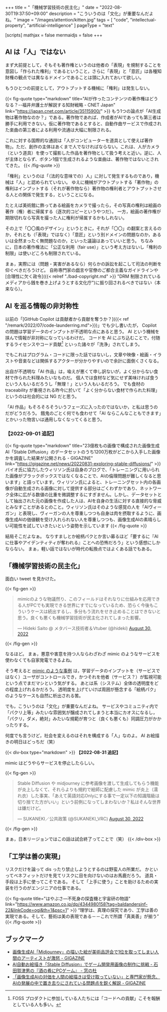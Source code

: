 +++
title = "「機械学習技術の民主化」"
date =  "2022-08-30T19:37:50+09:00"
description = "こういうのは「文化」が重要なんだよね。"
image = "/images/attention/kitten.jpg"
tags = [ "code", "intellectual-property", "artificial-intelligence" ]
pageType = "text"

[scripts]
  mathjax = false
  mermaidjs = false
+++

## AI は「人」ではない

まず大前提として，そもそも著作権というのは他者の「表現」を規制することを意図し「作られた権利」であるということ，さらに「表現」と「意匠」は各種知財権の観点では異なるドメインであることは頭に入れておいて欲しい。

もうひとつの前提として，アウトプットする機械に「権利」は発生しない。

{{< fig-quote type="markdown" title="AIが作ったコンテンツの著作権はどうなる？--福井弁護士が解説する知財戦略 - CNET Japan" link="https://japan.cnet.com/article/35115900/" >}}
もう1つの論点が「AI生成物は著作物なのか？」である。著作物であれば、作成者がAIであっても第三者は勝手に利用できない。仮に著作物であるとすると、自動作曲サービスで作成された楽曲の第三者による利用や流通は大幅に制限される。

これに対する国際的な通説は「人がコンピューターを道具として使えば著作物」。ただ、創作の主体はあくまで人でなければならない。これは、人がカメラ（という道具）を使って撮影した作品を著作物として扱う考えと近い。逆に、人が主体とならず、ボタン1個で生成されるような楽曲は、著作物ではないとされてきた。
{{< /fig-quote >}}

「権利」というのは「（法的な意味での）人」に対して発生するものであり，機械は「人」と認められていない。
ゆえに機械がアウトプットする「著作物」の権利はインプットする（それが著作物なら）著作物の権利者とアウトプットさせる人との関係で発生する，ということになる。

たとえば美術館に飾ってある絵画をカメラで撮ったら，その写真の権利は絵画の著作（権）者に帰属する（逐次的コピーというやつだ）。
一方，絵画の著作権が期限切れなら写真を撮った人に権利が帰属するかもしれない。

その上で「〇〇風のデザイン」というときに，それが「〇〇」の翻案と言えるのか，それとも（「表現」ではなく）「意匠」という別ドメインの問題なのか，あるいは全然まったく無問題なのか，といった議論はあっていいと思う。
ちなみに，日本の著作権法に「公正な利用（fair use）」という考え方はないし「権利の制限」は使いどころも制限されている。

まぁ，実際には（問題・実害があるなら）何らかの訴訟を起こして司法の判断を仰ぐべきだろうけど。
自称専門家の戯言や官僚のご都合主義なガイドラインや[合理性に欠く政令]({{< relref "./bad-copyright.md" >}} "DRM 制限されているメディアから銭を巻き上げようとする文化庁")に振り回されるべきではない（本来なら）。

## AI を巡る情報の非対称性

以前の「[GitHub Copilot は貢献者から貢献を奪うか？]({{< ref "/remark/2022/07/code-launderring.md">}})」でも少し書いたが， Copilot の問題は学習データのインプットが不透明な点にあると思う。
AI という機械を挟んで情報が非対称になっているわけだ。
コードを AI にぶち込むことで，付随するライセンスやコード貢献[^cont1] といった諸々が「洗浄」されてしまう。

[^cont1]: FOSS プロダクトに参加している人たちには「コードへの貢献」こそを報酬としている人も多い。

でもこれはプログラム・コードに限った話ではないし，文章や映像・絵画・イラストや音楽などは関係するアクターが分かりやすいので余計に面倒くさくなる。

出自が不透明な「AI 作品」は，喩えが悪くて申し訳ないが，よく分からない食材で作られた料理みたいなものだ。
個人では食材など気にせず美味ければ食うという人もいるだろうし「無理！」という人もいるだろう。
でも食材の traceability が重視される昨今に於いて「よく分からない食材で作られた料理」というのは社会的には NG だと思う。

「AI 作品」もそろそろそういうフェーズに入ったのではないか，と私は思うのだがどうだろう。
餓鬼のごとく何でも食わせて「AI ならこんなこともできます」とかいった物言いは通用しなくなってくると思う。

### 【2022-09-01 追記】

{{< fig-quote type="markdown" title="23億枚もの画像で構成された画像生成AI「Stable Diffusion」のデータセットのうち1200万枚がどこから入手した画像かを調査した結果が公開される - GIGAZINE" link="https://gigazine.net/news/20220831-exploring-stable-diffusions/" >}}
バイオ氏に協力したウィリソン氏は自身のブログで、「トレーニングに用いられた画像がブラックボックスではなくなることで、AIの倫理問題が難しくなると思います」と語っています。ウィリソン氏によると、トレーニングセット内の各画像が自動生成される画像に対して提供する部分はごくわずかであり、ネットワーク全体に広がる数値の比重を微調整するにすぎません。しかし、データセットとして抽出された元の画像を作成した人は、AIを自身の生活に対する直接的な脅威とみなすことがあるとのこと。ウィリソン氏はそのような感覚の人を「AIヴィーガン」と表現し、ヴィーガンの人を尊重しつつも自身は肉を摂取するように、画像生成AIの価値観を受け入れられない人を尊重しつつも、画像生成AIの素晴らしい可能性を試していきたいという姿勢を示しています
{{< /fig-quote >}}

結局そこだよなぁ。
なりすましとか絵柄パクとか言い募るほど「要するに『AIに仕事やアイデンティティが奪われる』ことへの恐怖だろう」という感想にしかならない。
まぁ，軽い話ではないが時代の転換点ではよくある話でもある。

## 「機械学習技術の民主化」

面白い tweet を見かけた。

{{< fig-gen >}}
<blockquote class="twitter-tweet"><p lang="ja" dir="ltr">mimicのような物議然り、このフィールドはそれなりに仕組みを応用できる人がPCでも実現できる世界にすでになっているため、恐らく今後もこういうケースは続出するし、多分もう流れをせき止めることはできないと思う。良くも悪くも機械学習技術が民主化されてしまった影響。</p>&mdash; Hideki Saito @ メタバース技術者＆Vtuber (@hideki) <a href="https://twitter.com/hideki/status/1564509002205052931?ref_src=twsrc%5Etfw">August 30, 2022</a></blockquote>
{{< /fig-gen >}}

なるほど。
まぁ，悪意や害意を持つ人ならわざわざ mimic のようなサービスを使わなくても自家発電できるよね。

そう考えると [mimic のような事例](https://kai-you.net/article/84595 "画風を学ぶAIイラストメーカー「mimic」が物議　他人の絵を学習させる悪用を懸念 - KAI-YOU.net") は，学習データのインプットを（サービスではなく）ユーザがコントロールでき，かつそれを他者（サービス？）が監視可能という点でまだマシという気がする。
あとは系（システム）全体の透明度をどの程度上げれるかだろう。
透明度を上げていけば周囲が懸念する「絵柄パク」のようなケースも自然に析出される筈。

でも，こういうのは「文化」が重要なんだよね。
サービスやコミュニティ内で「パクリ上等」みたいな雰囲気が醸成されてしまうと本当にカオスになるし，「パクリ，ダメ，絶対」みたいな規範が育つと（良くも悪くも）同調圧力がかかったりする。

何度でも言うけど，社会を変えるのはそれを構成する「人」なのよ。
AI お絵描きの明日はどっちだ（笑）

{{< div-box type="markdown" >}}
**【2022-08-31 追記】**

mimic はどうやらサービスを停止したらしい。

{{< fig-gen >}}
<blockquote class="twitter-tweet"><p lang="ja" dir="ltr">Stable Diffusion や midjourney に参考画像を渡して生成してもらう機能が炎上しなくて、それらよりも規約で絵師に配慮した mimic が炎上（濡れ衣）した事実、「あえて英語対応Onlyにする事で一定以下の知識階級は切り捨てた方がいい」という前例になってしまわないか？私はそんな世界は嫌だけど。</p>&mdash; SUKANEKI／公共政策 (@SUKANEKI_VRC) <a href="https://twitter.com/SUKANEKI_VRC/status/1564479607742803968?ref_src=twsrc%5Etfw">August 30, 2022</a></blockquote>
{{< /fig-gen >}}

まぁ，日本リージョンではこの話は試合終了ってことで（笑）
{{< /div-box >}}

## 「工学は善の実現」

リスクだけを論って dis ったり禁止しようとするのは野蛮人の所業だ。
かといってベネフィットだけを見てリスクに目を向けないのはお馬鹿だろう。
道具・手段は上手に使ってこそである。
そして「上手に使う」ことを助けるための実装を行うのがエンジニアの仕事である。

{{< fig-quote title="はやぶさ―不死身の探査機と宇宙研の物語" link="https://www.amazon.co.jp/dp/4344980158?tag=baldandersinf-22&linkCode=ogi&th=1&psc=1" >}}
<q>理学は、真理の探究であり、工学は善の実現である。そして、藝術は美の表現である－－これで所謂「真美善」が揃う</q>
{{< /fig-quote >}}

## ブックマーク

- [画像生成AI「Midjourney」の描いた絵が美術品評会で1位を取ってしまい人間のアーティストが激怒 - GIGAZINE](https://gigazine.net/news/20220901-midjourney-win-fine-arts-competition/)
- [AI自動お絵描き「Stable Diffusion」でゲーム開発用画像の制作に挑戦 - 石田賀津男の『酒の肴にPCゲーム』 - 窓の杜](https://forest.watch.impress.co.jp/docs/serial/sspcgame/1436345.html)
- [「画像生成AIの対価を人間の絵描きは受け取っていない」と専門家が懸念、AIの発展の中で置き去りにされている問題点を鋭く解説 - GIGAZINE](https://gigazine.net/news/20221021-language-ai/)
